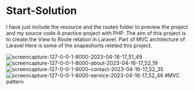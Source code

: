# Start-Solution
I have just include the resource and the routes folder to preview the project and my source code
A practice project with PHP.  The aim of this project is to create the View to Route relation in Laravel.  Part of MVC architecture of Laravel
Here is some of the snapeshorts releted this project.

![screencapture-127-0-0-1-8000-2023-04-16-17_51_49](https://user-images.githubusercontent.com/101504353/232308036-efb15d12-9942-4150-88e5-209e0a879cea.png)
![screencapture-127-0-0-1-8000-about-2023-04-16-17_52_19](https://user-images.githubusercontent.com/101504353/232308058-f3835b3b-5002-40af-97e2-5d4e197213ce.png)
![screencapture-127-0-0-1-8000-contact-2023-04-16-17_52_35](https://user-images.githubusercontent.com/101504353/232308060-4c1039f7-0180-4780-a5b4-6f332e3f6d36.png)
![screencapture-127-0-0-1-8000-service-2023-04-16-17_52_46](https://user-images.githubusercontent.com/101504353/232308070-da800b82-69f2-4b76-88f8-c34062dcbc5a.png)
 #MVC pattern
